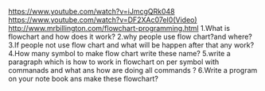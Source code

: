 
https://www.youtube.com/watch?v=iJmcgQRk048
https://www.youtube.com/watch?v=DF2XAc07eI0(Video)
http://www.mrbillington.com/flowchart-programming.html
1.What is flowchart and how does it work?
2.why people use flow chart?and where?
3.If people not use flow chart and what will be happen after that any work?
4.How many  symbol to make flow chart write these name?
5.write a paragraph which is how to work in flowchart on per symbol with commanads and what ans how are doing all commands ?
6.Write a program on your note book ans make these flowchart?
